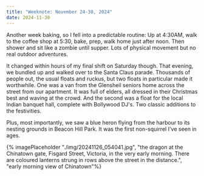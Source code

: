 ```yaml
---
title: "Weeknote: November 24-30, 2024"
date: 2024-11-30
---
```


Another week baking, so I fell into a predictable routine:  Up at 4:30AM, walk to the coffee shop at 5:30, bake, prep, walk home just after noon. Then shower and sit like a zombie until supper.  Lots of physical movement but no real outdoor adventures.

It changed within hours of my final shift on Saturday though.  That evening, we bundled up and walked over to the Santa Claus parade.  Thousands of people out, the usual floats and ruckus, but two floats in particular made it worthwhile.  One was a van from the Glensheil seniors home across the street from our apartment.  It was full of elders, all dressed in their Christmas best and waving at the crowd.  And the second was a float for the local Indian banquet hall, complete with Bollywood DJ's.  Two classic additions to the festivities.  

Plus, most importantly, we saw a blue heron flying from the harbour to its nesting grounds in Beacon Hill Park.  It was the first non-squirrel I've seen in ages.

{% imagePlaceholder "./img/20241126_054041.jpg", "the dragon at the Chinatown gate, Fisgard Street, Victoria, in the very early morning.  There are coloured lanterns strung in rows above the street in the distance.", "early morning view of Chinatown"%}